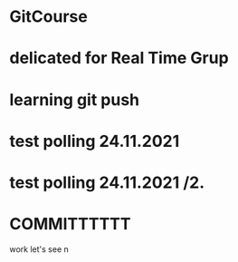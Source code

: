 # GitCourse
# delicated for Real Time Grup
# learning git push
# test polling 24.11.2021
# test polling 24.11.2021 /2.         
# COMMITTTTTT
work
let's see
n
